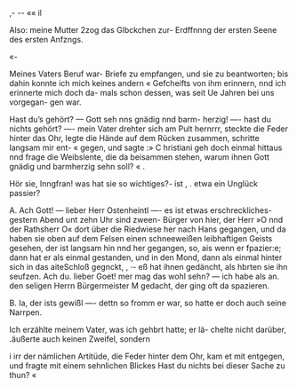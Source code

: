 ,- -- «« il

Also: meine Mutter 2zog das Glbckchen zur- Erdffnnng
der ersten Seene des ersten Anfzngs.

 

«-

Meines Vaters Beruf war- Briefe zu empfangen, und
sie zu beantworten; bis dahin konnte ich mich keines andern «
Gefcheifts von ihm erinnern, nnd ich erinnerte mich doch da-
mals schon dessen, was seit Ue Jahren bei uns vorgegan-
gen war.

Hast du’s gehört? — Gott seh nns gnädig nnd barm-
herzig! —- hast du nichts gehört? —- mein Vater drehter sich
am Pult hernrrr, steckte die Feder hinter das Ohr, legte
die Hände auf dem Rücken zusammen, schritte langsam mir ent- «
gegen, und sagte :» C hristiani geh doch einmal hittaus nnd
frage die Weibslente, die da beisammen stehen, warum
ihnen Gott gnädig und barmherzig sehn soll? « .

Hör sie, Inngfran! was hat sie so wichtiges?- ist , .
etwa ein Unglück passier?

A. Ach Gott! — lieber Herr Ostenheintl —- es ist
etwas erschreckliches- gestern Abend unt zehn Uhr sind zween-
Bürger von hier, der Herr »O nnd der Rathsherr O« dort
über die Riedwiese her nach Hans gegangen, und da haben
sie oben auf dem Felsen einen schneeweißen leibhaftigen Geists
gesehen, der ist langsam hin nnd her gegangen, so, ais wenn
er fpazier:e; dann hat er als einmal gestanden, und in den
Mond, dann als einmal hinter sich in das aiteSchloß gegnckt, , ·-
eß hat ihnen gedäncht, als hbrten sie ihn seufzen. Ach du.
lieber Goet! mer mag das wohl sehn? — ich habe als an.
den seligen Herrn Bürgermeister M gedacht, der ging oft
da spazieren.

B. Ia, der ists gewißl —- dettn so fromm er war, so
hatte er doch auch seine Narrpen.

Ich erzählte meinem Vater, was ich gehbrt hatte; er lä-
chelte nicht darüber, .äußerte auch keinen Zweifel, sondern

i irr der nämlichen Artitüde, die Feder hinter dem Ohr, kam
et mit entgegen, und fragte mit einem sehnlichen Blickes
Hast du nichts bei dieser Sache zu thun? «

